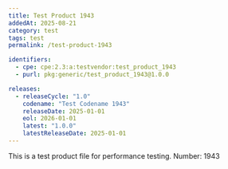 ```yaml
---
title: Test Product 1943
addedAt: 2025-08-21
category: test
tags: test
permalink: /test-product-1943

identifiers:
  - cpe: cpe:2.3:a:testvendor:test_product_1943
  - purl: pkg:generic/test_product_1943@1.0.0

releases:
  - releaseCycle: "1.0"
    codename: "Test Codename 1943"
    releaseDate: 2025-01-01
    eol: 2026-01-01
    latest: "1.0.0"
    latestReleaseDate: 2025-01-01
---
```


This is a test product file for performance testing. Number: 1943
